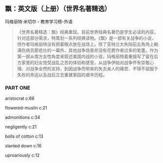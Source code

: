 ## 飘：英文版（上册）（世界名著精选）

玛格丽特·米切尔  -  教育学习榜-外语

> 《世界名著精选：飘》经典重现。目前世界经典名著仍是学生必读的内容，针对这部分需求，特策划一系列经典读物。《飘》是一部有关战争的小说，但作者玛格丽特没有把着眼点放在战场上。除了亚特兰大失陷前五角场上躺满伤病员那悲壮的一幕外，其他战争场景并没有花费作者过多的笔墨。作为第一部从南方女性角度来叙述美国内战的小说，玛格丽特着重描写了留在后方家里的妇女饱受战乱之苦的体验和感受，从战争伊始对战争怀有崇敬心理、对战争全然的支持，到因战争而带来的失去亲人的痛苦、不得不屈服于失败的命运以及战后立志重建家园的艰辛历程。


### PART ONE

 aristocrat  c:66

flowered-muslin c:21

admonitions c:34

negligently c:21

bolls of cotton c:13

slanted down c:16

uproariously c:12